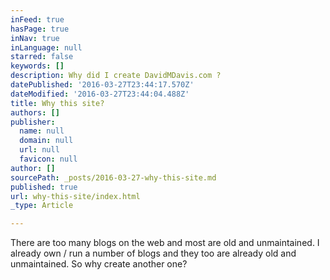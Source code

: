 ```yaml
---
inFeed: true
hasPage: true
inNav: true
inLanguage: null
starred: false
keywords: []
description: Why did I create DavidMDavis.com ?
datePublished: '2016-03-27T23:44:17.570Z'
dateModified: '2016-03-27T23:44:04.488Z'
title: Why this site?
authors: []
publisher:
  name: null
  domain: null
  url: null
  favicon: null
author: []
sourcePath: _posts/2016-03-27-why-this-site.md
published: true
url: why-this-site/index.html
_type: Article

---
```

There are too many blogs on the web and most are old and unmaintained. I already own / run a number of blogs and they too are already old and unmaintained. So why create another one?